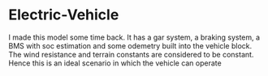 # Electric-Vehicle
I made this model some time back. It has a gar system, a braking system, a BMS with soc estimation and some odemetry built into the vehicle block. The wind resistance and terrain constants are considered to be constant. Hence this is an ideal scenario in which the vehicle can operate
